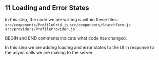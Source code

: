 ## 11 Loading and Error States

In this step, the code we are writing is within these files:
`src/components/ProfileGrid.js`
`src/components/SearchForm.js`
`src/providers/ProfileProvider.js`

BEGIN and END comments indicate what code has changed.

In this step we are adding loading and error states to the UI
in response to the async calls we are making to the server.

